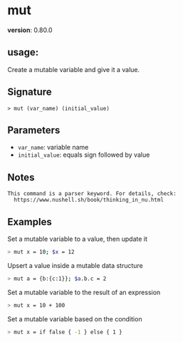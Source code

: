 # mut

**version**: 0.80.0

## **usage**:

Create a mutable variable and give it a value.

## Signature

`> mut (var_name) (initial_value)`

## Parameters

- `var_name`: variable name
- `initial_value`: equals sign followed by value

## Notes

```text
This command is a parser keyword. For details, check:
  https://www.nushell.sh/book/thinking_in_nu.html
```

## Examples

Set a mutable variable to a value, then update it

```bash
> mut x = 10; $x = 12
```

Upsert a value inside a mutable data structure

```bash
> mut a = {b:{c:1}}; $a.b.c = 2
```

Set a mutable variable to the result of an expression

```bash
> mut x = 10 + 100
```

Set a mutable variable based on the condition

```bash
> mut x = if false { -1 } else { 1 }
```
